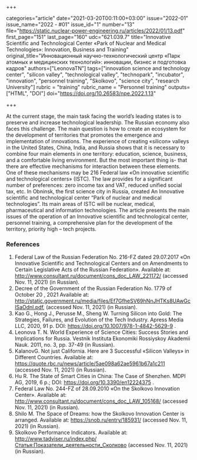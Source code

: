 +++

categories="article"
date="2021-03-20T00:11:00+03:00"
issue="2022-01"
issue_name="2022 - #01"
issue_id="1"
number="13"
file="https://static.nuclear-power-engineering.ru/articles/2022/01/13.pdf"
first_page="151"
last_page="160"
udc="621.039.7"
title="Innovative Scientific and Technological Center «Park of Nuclear and Medical Technologies»: Innovation, Business and Training"
original_title="Инновационный научно-технологический центр «Парк атомных и медицинских технологий»: инновации, бизнес и подготовка кадров"
authors=["LeonovaTN"]
tags=["innovation science and technology center", "silicon valley", "technological valley", "technopark", "incubator", "innovation", "personnel training", "Skolkovo", "science city", "research University"]
rubric = "training"
rubric_name = "Personnel training"
outputs=["HTML", "DOI"]
doi="https://doi.org/10.26583/npe.2022.1.13"

+++

At the current stage, the main task facing the world’s leading states is to preserve and increase technological leadership. The Russian economy also faces this challenge. The main question is how to create an ecosystem for the development of territories that promotes the emergence and implementation of innovations. The experience of creating «silicon» valleys in the United States, China, India, and Russia shows that it is necessary to combine four main elements in one territory: education, science, business, and a comfortable living environment. But the most important thing is- that there are effective mechanisms for interaction between these elements. One of these mechanisms may be 216 Federal law «On innovative scientific and technological centers» (ISTC). The law provides for a significant number of preferences: zero income tax and VAT, reduced unified social tax, etc. In Obninsk, the first science city in Russia, created An Innovative scientific and technological center “Park of nuclear and medical technologies”. Its main areas of ISTC will be nuclear, medical, pharmaceutical and information technologies. The article presents the main issues of the operation of an Innovative scientific and technological center, personnel training, a comprehensive plan for the development of the territory, priority high – tech projects.

### References

1. Federal Law of the Russian Federation No. 216-FZ dated 29.07.2017 «On Innovative Scientific and Technological Centers and on Amendments to Certain Legislative Acts of the Russian Federation». Available at: http://www.consultant.ru/document/cons_doc_LAW_221172/ (accessed Nov. 11, 2021) (in Russian).
2. Decree of the Government of the Russian Federation No. 1779 of October 20 , 2021 Available at: http://static.government.ru/media/files/Ef7GfheSV69hNnJHTKs8UAwGclSaOdnl.pdf, (accessed Nov. 11, 2021) (in Russian).
3. Kao G., Hong J., Perusse M., Sheng W. Turning Silicon into Gold: The Strategies, Failures, and Evolution of the Tech Industry. Apress Media LLC, 2020, 91 p. DOI: https://doi.org/10.1007/978-1-4842-5629-9 .
4. Leonova T. N. World Experience of Science Cities: Success Stories and Implications for Russia. Vestnik Instituta Ekonomiki Rossiyskoy Akademii Nauk. 2011, no. 3, pp. 37-49 (in Russian).
5. KalanovG. Not just California. Here are 3 Successful «Silicon Valleys» in Different Countries. Available at: https://quote.rbc.ru/news/article/5ae098a62ae5961b67a1c211 (accessed Nov. 11, 2021) (in Russian).
6. Hu R. The State of Smart Cities in China: The Case of Shenzhen. MDPI AG, 2019, 6 p.; DOI: https://doi.org/10.3390/en12224375 .
7. Federal Law No. 244-FZ of 28.09.2010 «On the Skolkovo Innovation Center». Available at: http://www.consultant.ru/document/cons_doc_LAW_105168/ (accessed Nov. 11, 2021) (in Russian).
8. Shilo M. The Space of Dreams: how the Skolkovo Innovation Center is arranged. Available at: https://snob.ru/entry/185931/ (accessed Nov. 11, 2021) (in Russian).
9. Skolkovo Performance Indicators. Available at: http://www.tadviser.ru/index.php/Статья:Показатели_деятельности_Сколково (accessed Nov. 11, 2021) (in Russian).
